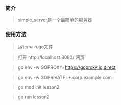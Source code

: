 ### 简介
> simple_server是一个最简单的服务器

### 使用方法
> 运行main.go文件

> 打开 http://localhost:8080/ 网页

> go env -w GOPROXY=https://goproxy.io,direct

> go env -w GOPRIVATE=*.corp.example.com

> go mod init lesson2

> go run lesson2